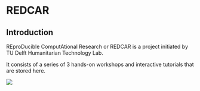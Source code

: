 # REDCAR

## Introduction

REproDucible ComputAtional Research or REDCAR is a project initiated by TU Delft Humanitarian Technology Lab. 

It consists of a series of 3 hands-on workshops and interactive tutorials that are stored here.

![](.gitbook/assets/project_idea.png)

